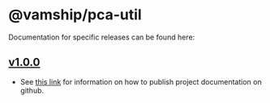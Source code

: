 # @vamship/pca-util

Documentation for specific releases can be found here:

## [v1.0.0](./@vamship/pca-util/1.0.0/index.html)

 - See [this link](https://blog.github.com/2016-08-22-publish-your-project-documentation-with-github-pages/)
   for information on how to publish project documentation on github.
